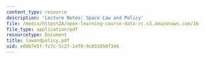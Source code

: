 ```yaml
---
content_type: resource
description: 'Lecture Notes: Space Law and Policy'
file: /media/https%3A/open-learning-course-data-rc.s3.amazonaws.com/16-891j-space-policy-seminar-spring-2003/e09b7e5ffc7c5c2f14f09cb55050f344_lawandpolicy.pdf
file_type: application/pdf
resourcetype: Document
title: lawandpolicy.pdf
uid: e09b7e5f-fc7c-5c2f-14f0-9cb55050f344
---
```

